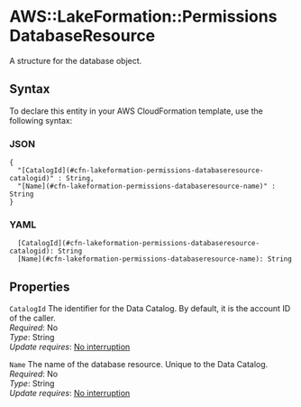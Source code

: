 # AWS::LakeFormation::Permissions DatabaseResource<a name="aws-properties-lakeformation-permissions-databaseresource"></a>

A structure for the database object\.

## Syntax<a name="aws-properties-lakeformation-permissions-databaseresource-syntax"></a>

To declare this entity in your AWS CloudFormation template, use the following syntax:

### JSON<a name="aws-properties-lakeformation-permissions-databaseresource-syntax.json"></a>

```
{
  "[CatalogId](#cfn-lakeformation-permissions-databaseresource-catalogid)" : String,
  "[Name](#cfn-lakeformation-permissions-databaseresource-name)" : String
}
```

### YAML<a name="aws-properties-lakeformation-permissions-databaseresource-syntax.yaml"></a>

```
  [CatalogId](#cfn-lakeformation-permissions-databaseresource-catalogid): String
  [Name](#cfn-lakeformation-permissions-databaseresource-name): String
```

## Properties<a name="aws-properties-lakeformation-permissions-databaseresource-properties"></a>

`CatalogId`  <a name="cfn-lakeformation-permissions-databaseresource-catalogid"></a>
The identifier for the Data Catalog\. By default, it is the account ID of the caller\.  
*Required*: No  
*Type*: String  
*Update requires*: [No interruption](https://docs.aws.amazon.com/AWSCloudFormation/latest/UserGuide/using-cfn-updating-stacks-update-behaviors.html#update-no-interrupt)

`Name`  <a name="cfn-lakeformation-permissions-databaseresource-name"></a>
The name of the database resource\. Unique to the Data Catalog\.  
*Required*: No  
*Type*: String  
*Update requires*: [No interruption](https://docs.aws.amazon.com/AWSCloudFormation/latest/UserGuide/using-cfn-updating-stacks-update-behaviors.html#update-no-interrupt)